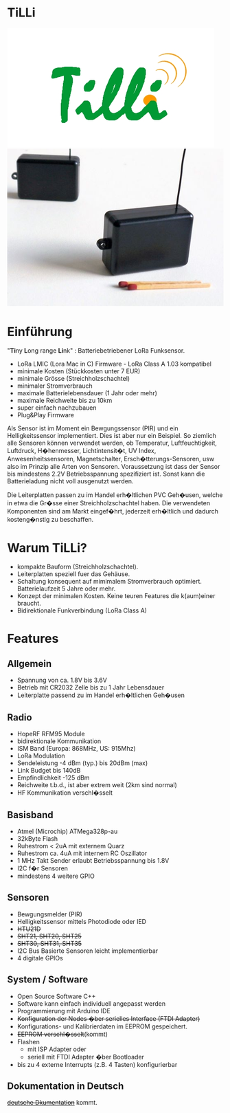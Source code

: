 # TiLLi
![](https://github.com/nurazur/TiLLi/blob/master/Tilli-logoV0.0.jpg)![](https://github.com/nurazur/TiNo/blob/master/matchbox.jpg)

# Einführung
"**Ti**ny **L**ong range **Li**nk" : Batteriebetriebener LoRa Funksensor.

- LoRa LMIC (Lora Mac in C) Firmware - LoRa Class A 1.03 kompatibel
- minimale Kosten (Stückkosten unter 7 EUR)
- minimale Grösse (Streichholzschachtel)
- minimaler Stromverbrauch
- maximale Batterielebensdauer (1 Jahr oder mehr)
- maximale Reichweite bis zu 10km
- super einfach nachzubauen
- Plug&Play Firmware

Als Sensor ist im Moment ein Bewgungssensor (PIR) und ein Helligkeitssensor implementiert. Dies ist aber nur ein Beispiel. So ziemlich alle Sensoren können verwendet werden, ob Temperatur, Luftfeuchtigkeit, Luftdruck, H�henmesser, Lichtintensit�t, UV Index,
Anwesenheitssensoren, Magnetschalter, Ersch�tterungs-Sensoren, usw also im Prinzip alle Arten von Sensoren. Voraussetzung ist dass der Sensor bis mindestens 2.2V Betriebsspannung spezifiziert ist. Sonst kann die Batterieladung nicht voll ausgenutzt werden.

Die Leiterplatten passen zu im Handel erh�ltlichen PVC Geh�usen, welche in etwa die Gr�sse einer Streichholzschachtel haben. Die verwendeten Komponenten sind am Markt eingef�hrt, jederzeit erh�ltlich und
dadurch kosteng�nstig zu beschaffen.

# Warum TiLLi?
- kompakte Bauform (Streichholzschachtel).
- Leiterplatten speziell fuer das Gehäuse.
- Schaltung konsequent auf mimimalem Stromverbrauch optimiert. Batterielaufzeit 5 Jahre oder mehr.
- Konzept der minimalen Kosten. Keine teuren Features die k(aum)einer braucht.
- Bidirektionale Funkverbindung (LoRa Class A)


# Features
## Allgemein
- Spannung von ca. 1.8V bis 3.6V
- Betrieb mit CR2032 Zelle bis zu 1 Jahr Lebensdauer
- Leiterplatte passend zu im Handel erh�ltlichen Geh�usen


## Radio
- HopeRF RFM95 Module
- bidirektionale Kommunikation
- ISM Band (Europa: 868MHz, US: 915Mhz)
- LoRa Modulation
- Sendeleistung -4 dBm (typ.) bis 20dBm (max)
- Link Budget bis 140dB
- Empfindlichkeit -125 dBm
- Reichweite t.b.d., ist aber extrem weit (2km sind normal)
- HF Kommunikation verschl�sselt

## Basisband
- Atmel (Microchip) ATMega328p-au
- 32kByte Flash
- Ruhestrom < 2uA mit externem Quarz
- Ruhestrom ca. 4uA mit internem RC Oszillator
- 1 MHz Takt Sender erlaubt Betriebsspannung bis 1.8V
- I2C f�r Sensoren
- mindestens 4 weitere GPIO

## Sensoren
- Bewgungsmelder (PIR)
- Helligkeitssensor mittels Photodiode oder lED
- ~~HTU21D~~
- ~~SHT21, SHT20, SHT25~~
- ~~SHT30, SHT31, SHT35~~
- I2C Bus Basierte Sensoren leicht implementierbar
- 4 digitale GPIOs

## System / Software
- Open Source Software C++
- Software kann einfach individuell angepasst werden
- Programmierung mit Arduino IDE
- ~~Konfiguration der Nodes �ber serielles Interface (FTDI Adapter)~~
- Konfigurations- und Kalibrierdaten im EEPROM gespeichert.
- ~~EEPROM verschl�sselt~~(kommt)
- Flashen
  - mit ISP Adapter oder
  - seriell mit FTDI Adapter �ber Bootloader
- bis zu 4 externe Interrupts (z.B. 4 Tasten) konfigurierbar


## Dokumentation in Deutsch
~~[deutsche Dkumentation](https://github.com/nurazur/TiNo/blob/master/dokumentation.md)~~
kommt.
